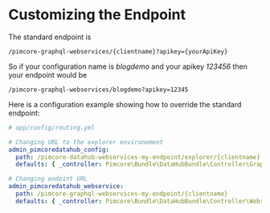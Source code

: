 # Customizing the Endpoint

The standard endpoint is
```
/pimcore-graphql-webservices/{clientname}?apikey={yourApiKey}
```

So if your configuration name is _blogdemo_ and your apikey _123456_
then your endpoint would be

```
/pimcore-graphql-webservices/blogdemo?apikey=12345
```

Here is a configuration example showing how to override the standard endpoint:

```yml
# app/config/routing.yml

# Changing URL to the explorer environement
admin_pimcoredatahub_config:
  path: /pimcore-datahub-webservices-my-endpoint/explorer/{clientname}
  defaults: { _controller: Pimcore\Bundle\DataHubBundle\Controller\GraphQLExplorerController::explorerAction }

# Changing endoint URL
admin_pimcoredatahub_webservice:
  path: /pimcore-graphql-webservices-my-endpoint/{clientname}
  defaults: { _controller: Pimcore\Bundle\DataHubBundle\Controller\WebserviceController::webonyxAction }
```
